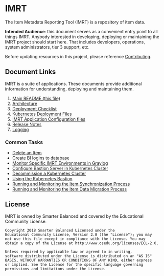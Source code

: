 # IMRT
The Item Metadata Reporting Tool (IMRT) is a repository of item data.

**Intended Audience**: this document serves as a convenient entry point to all things IMRT. Anybody interested in developing, deploying or maintaining the IMRT project should start here. That includes developers, operations, system administrators, tier 3 support, etc.

Before updating resources in this project, please reference [Contributing](CONTRIBUTING.md).

## Document Links
IMRT is a suite of applications. These documents provide additional information for understanding, deploying and maintaining them.

1. [Main README (this file)](README.md)
2. [Architecture](docs/Architecture.md)
3. [Deployment Checklist](docs/Deployment.AWS.md)
4. [Kubernetes Deployment Files](docs/kubernetes_deployment_files.md)
5. [IMRT Application Configuration files](docs/config_files.md)
6. [Release Notes](docs/release_notes.md)
7. [Logging](docs/logging.md)

### Common Tasks
* [Delete an Item](docs/delete-item.md)
* [Create BI logins to database](docs/create_bi_logins.md)
* [Monitor Specific IMRT Environments in Graylog](docs/monitor-env-graylog.md)
* [Configure Bastion Server in Kubernetes Cluster](docs/configure-bastion.md)
* [Decommission a Kubernetes Cluster](docs/decomission-cluster.md)
* [Using the Kubernetes Bastion](docs/k8s-bastion-usage.md)
* [Running and Monitoring the Item Synchronization Process](docs/exec-item-sync.md)
* [Running and Monitoring the Item Data Migration Process](docs/exec-item-migration.md)


## License
IMRT is owned by Smarter Balanced and covered by the Educational Community License:

```text
Copyright 2018 Smarter Balanced Licensed under the
Educational Community License, Version 2.0 (the "License"); you may
not use this file except in compliance with the License. You may
obtain a copy of the License at http://www.osedu.org/licenses/ECL-2.0.

Unless required by applicable law or agreed to in writing,
software distributed under the License is distributed on an "AS IS"
BASIS, WITHOUT WARRANTIES OR CONDITIONS OF ANY KIND, either express
or implied. See the License for the specific language governing
permissions and limitations under the License.
```

